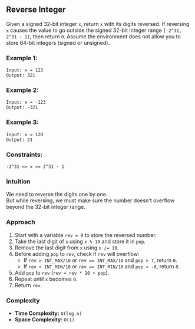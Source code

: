 ## Reverse Integer

Given a signed 32-bit integer `x`, return `x` with its digits reversed. If reversing `x` causes the value to go outside the signed 32-bit integer range `[-2^31, 2^31 - 1]`, then return `0`. Assume the environment does not allow you to store 64-bit integers (signed or unsigned).

### Example 1:
```
Input: x = 123  
Output: 321
```

### Example 2:
```
Input: x = -123  
Output: -321
```

### Example 3:
```
Input: x = 120  
Output: 21
```

### Constraints:
```
-2^31 <= x <= 2^31 - 1
```
### Intuition
We need to reverse the digits one by one.  
But while reversing, we must make sure the number doesn't overflow beyond the 32-bit integer range.

### Approach
1. Start with a variable `rev = 0` to store the reversed number.
2. Take the last digit of `x` using `x % 10` and store it in `pop`.
3. Remove the last digit from `x` using `x /= 10`.
4. Before adding `pop` to `rev`, check if `rev` will overflow:
   - If `rev > INT_MAX/10` or `rev == INT_MAX/10` and `pop > 7`, return `0`.
   - If `rev < INT_MIN/10` or `rev == INT_MIN/10` and `pop < -8`, return `0`.
5. Add `pop` to `rev` (`rev = rev * 10 + pop`).
6. Repeat until `x` becomes `0`.
7. Return `rev`.

### Complexity
- **Time Complexity:** `O(log n)`   
- **Space Complexity:** `O(1)` 


